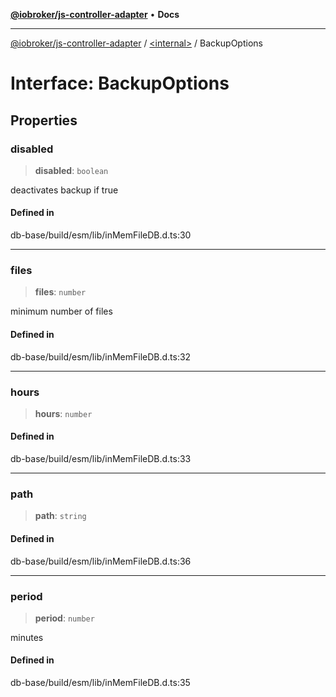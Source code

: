 [**@iobroker/js-controller-adapter**](../../README.md) • **Docs**

***

[@iobroker/js-controller-adapter](../../globals.md) / [\<internal\>](../README.md) / BackupOptions

# Interface: BackupOptions

## Properties

### disabled

> **disabled**: `boolean`

deactivates backup if true

#### Defined in

db-base/build/esm/lib/inMemFileDB.d.ts:30

***

### files

> **files**: `number`

minimum number of files

#### Defined in

db-base/build/esm/lib/inMemFileDB.d.ts:32

***

### hours

> **hours**: `number`

#### Defined in

db-base/build/esm/lib/inMemFileDB.d.ts:33

***

### path

> **path**: `string`

#### Defined in

db-base/build/esm/lib/inMemFileDB.d.ts:36

***

### period

> **period**: `number`

minutes

#### Defined in

db-base/build/esm/lib/inMemFileDB.d.ts:35
